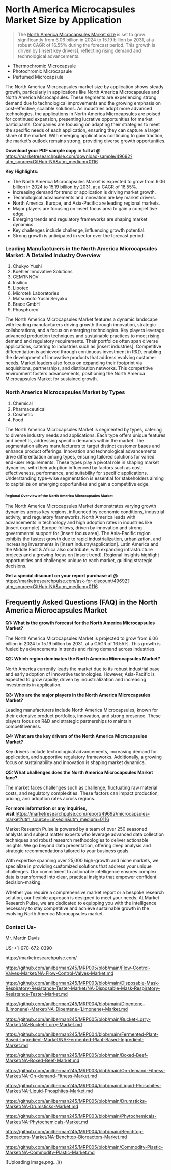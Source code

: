 <h1>North America Microcapsules Market&nbsp;Size by Application</h1><blockquote><p>The <a href="https://marketresearchpulse.com/download-sample/49692?utm_source=GitHub-NA&amp;utm_medium=0116">North America Microcapsules Market size</a> is set to grow significantly from 6.06 billion in 2024 to 15.19 billion by 2031, at a robust CAGR of 16.55% during the forecast period. This growth is driven by [insert key drivers], reflecting rising demand and technological advancements.</p></blockquote><ul><li>Thermochromic Microcapsule<li> Photochromic Microcapsule<li> Perfumed Microcapsule</li></ul><p>The North America Microcapsules market size by application shows steady growth, particularly in applications like North America Microcapsules and North America Microcapsules. These segments are experiencing strong demand due to technological improvements and the growing emphasis on cost-effective, scalable solutions. As industries adopt more advanced technologies, the applications in North America Microcapsules are poised for continued expansion, presenting lucrative opportunities for market participants. Companies are focusing on adapting their strategies to meet the specific needs of each application, ensuring they can capture a larger share of the market. With emerging applications continuing to gain traction, the market’s outlook remains strong, providing diverse growth opportunities.</p><p><strong>Download your PDF sample copy in full at @ </strong><a href="https://marketresearchpulse.com/download-sample/49692?utm_source=GitHub-NA&amp;utm_medium=0116">https://marketresearchpulse.com/download-sample/49692?utm_source=GitHub-NA&amp;utm_medium=0116</a></p><p><strong>Key Highlights: </strong></p><ul><li>The North America Microcapsules Market is expected to grow from 6.06 billion in 2024 to 15.19 billion by 2031, at a CAGR of 16.55%.</li><li>Increasing demand for trend or application is driving market growth.</li><li>Technological advancements and innovation are key market drivers.</li><li>North America, Europe, and Asia-Pacific are leading regional markets.</li><li>Major players are focusing on insert focus area to gain a competitive edge.</li><li>Emerging trends and regulatory frameworks are shaping market dynamics.</li><li>Key challenges include challenge, influencing growth potential.</li><li>Strong growth is anticipated in sector over the forecast period.</li></ul><h3>Leading Manufacturers in the North America Microcapsules Market: A Detailed Industry Overview</h3><ol><li>Chukyo Yushi</li><li>Koehler Innovative Solutions</li><li>GEM'INNOV</li><li>Insilico</li><li>Lipotec</li><li>Microtek Laboratories</li><li>Matsumoto Yushi Seiyaku</li><li>Brace GmbH</li><li>Phosphorex</li></ol><div class="flex max-w-full flex-col flex-grow"><div class="min-h-8 text-message flex w-full flex-col items-end gap-2 whitespace-normal break-words [.text-message+&amp;]:mt-5" dir="auto" data-message-author-role="assistant" data-message-id="fd8432e4-4910-450d-b182-61b7bfb0a01f" data-message-model-slug="gpt-4o"><div class="flex w-full flex-col gap-1 empty:hidden first:pt-[3px]"><div class="markdown prose w-full break-words dark:prose-invert light"><p>The North America Microcapsules Market features a dynamic landscape with leading manufacturers driving growth through innovation, strategic collaborations, and a focus on emerging technologies. Key players leverage advanced production techniques and sustainable practices to meet rising demand and regulatory requirements. Their portfolios often span diverse applications, catering to industries such as [insert industries]. Competitive differentiation is achieved through continuous investment in R&amp;D, enabling the development of innovative products that address evolving customer needs. Market leaders also focus on expanding their footprint via acquisitions, partnerships, and distribution networks. This competitive environment fosters advancements, positioning the North America Microcapsules Market for sustained growth.</p></div></div></div></div><h3>North America Microcapsules Market by Types</h3><ol><li>Chemical<li> Pharmaceutical<li> Cosmetic<li> Food</li></ol><div class="flex max-w-full flex-col flex-grow"><div class="min-h-8 text-message flex w-full flex-col items-end gap-2 whitespace-normal break-words [.text-message+&amp;]:mt-5" dir="auto" data-message-author-role="assistant" data-message-id="084470be-0bb7-4664-bddf-5156b4f41249" data-message-model-slug="gpt-4o-mini"><div class="flex w-full flex-col gap-1 empty:hidden first:pt-[3px]"><div class="markdown prose w-full break-words dark:prose-invert light"><p>The North America Microcapsules Market is segmented by types, catering to diverse industry needs and applications. Each type offers unique features and benefits, addressing specific demands within the market. The segmentation allows manufacturers to target distinct customer bases and enhance product offerings. Innovation and technological advancements drive differentiation among types, ensuring tailored solutions for varied end-user requirements. These types play a pivotal role in shaping market dynamics, with their adoption influenced by factors such as cost-effectiveness, performance, and suitability for specific applications. Understanding type-wise segmentation is essential for stakeholders aiming to capitalize on emerging opportunities and gain a competitive edge.</p></div></div></div></div><h3><span style="font-size: 11px;">Regional Overview of the North America Microcapsules Market</span></h3><div class="flex max-w-full flex-col flex-grow"><div class="min-h-8 text-message flex w-full flex-col items-end gap-2 whitespace-normal break-words [.text-message+&amp;]:mt-5" dir="auto" data-message-author-role="assistant" data-message-id="e9038762-ce64-4e30-91c9-9bd413514231" data-message-model-slug="gpt-4o-mini"><div class="flex w-full flex-col gap-1 empty:hidden first:pt-[3px]"><div class="markdown prose w-full break-words dark:prose-invert light"><p>The North America Microcapsules Market demonstrates varying growth dynamics across key regions, influenced by economic conditions, industrial activity, and regulatory frameworks. North America leads with advancements in technology and high adoption rates in industries like [insert example]. Europe follows, driven by innovation and strong governmental support for [insert focus area]. The Asia-Pacific region exhibits the fastest growth due to rapid industrialization, urbanization, and increasing investments in [insert industry/application]. Latin America and the Middle East &amp; Africa also contribute, with expanding infrastructure projects and a growing focus on [insert trend]. Regional insights highlight opportunities and challenges unique to each market, guiding strategic decisions.</p></div></div></div></div><p><strong>Get a special discount on your report purchase at @ </strong><a href="https://marketresearchpulse.com/ask-for-discount/49692?utm_source=GitHub-NA&amp;utm_medium=0116">https://marketresearchpulse.com/ask-for-discount/49692?utm_source=GitHub-NA&amp;utm_medium=0116</a></p><h2>Frequently Asked Questions (FAQ) in the North America Microcapsules Market</h2><p><strong>Q1: What is the growth forecast for the North America Microcapsules Market?</strong></p><p>The North America Microcapsules Market is projected to grow from 6.06 billion in 2024 to 15.19 billion by 2031, at a CAGR of 16.55%. This growth is fueled by advancements in trends and rising demand across industries.</p><p><strong>Q2: Which region dominates the North America Microcapsules Market?</strong></p><p>North America currently leads the market due to its robust industrial base and early adoption of innovative technologies. However, Asia-Pacific is expected to grow rapidly, driven by industrialization and increasing investments in application.</p><p><strong>Q3: Who are the major players in the North America Microcapsules Market?</strong></p><p>Leading manufacturers include North America Microcapsules, known for their extensive product portfolios, innovation, and strong presence. These players focus on R&amp;D and strategic partnerships to maintain competitiveness.</p><p><strong>Q4: What are the key drivers of the North America Microcapsules Market?</strong></p><p>Key drivers include technological advancements, increasing demand for application, and supportive regulatory frameworks. Additionally, a growing focus on sustainability and innovation is shaping market dynamics.</p><p><strong>Q5: What challenges does the North America Microcapsules Market face?</strong></p><p>The market faces challenges such as challenge, fluctuating raw material costs, and regulatory complexities. These factors can impact production, pricing, and adoption rates across regions.</p><p><strong>For more information or any inquiries, visit&nbsp;</strong><a href="https://marketresearchpulse.com/report/49692/microcapsules-market?utm_source=Linkedin&utm_medium=0116">https://marketresearchpulse.com/report/49692/microcapsules-market?utm_source=Linkedin&utm_medium=0116</a></p><p>Market Research Pulse is powered by a team of over 250 seasoned analysts and subject matter experts who leverage advanced data collection techniques and robust research methodologies to deliver actionable insights. We go beyond data presentation, offering deep analysis and strategic recommendations tailored to your business goals.</p><p>With expertise spanning over 25,000 high-growth and niche markets, we specialize in providing customized solutions that address your unique challenges. Our commitment to actionable intelligence ensures complex data is transformed into clear, practical insights that empower confident decision-making.</p><p>Whether you require a comprehensive market report or a bespoke research solution, our flexible approach is designed to meet your needs. At Market Research Pulse, we are dedicated to equipping you with the intelligence necessary to stay competitive and achieve sustainable growth in the evolving North America Microcapsules market.</p><h3><strong>Contact Us-</strong></h3><p>Mr. Martin Davis</p><p>US: +1-970-672-0390</p><p>https://marketresearchpulse.com/</p><p><a href="https://github.com/anilberman245/MRP005/blob/main/Flow-Control-Valves-Market/NA-Flow-Control-Valves-Market.md">https://github.com/anilberman245/MRP005/blob/main/Flow-Control-Valves-Market/NA-Flow-Control-Valves-Market.md</a></p><p><a href="https://github.com/anilberman245/MRP003/blob/main/Disposable-Mask-Respiratory-Resistance-Tester-Market/NA-Disposable-Mask-Respiratory-Resistance-Tester-Market.md">https://github.com/anilberman245/MRP003/blob/main/Disposable-Mask-Respiratory-Resistance-Tester-Market/NA-Disposable-Mask-Respiratory-Resistance-Tester-Market.md</a></p><p><a href="https://github.com/anilberman245/MRP004/blob/main/Dipentene-(Limonene)-Market/NA-Dipentene-(Limonene)-Market.md">https://github.com/anilberman245/MRP004/blob/main/Dipentene-(Limonene)-Market/NA-Dipentene-(Limonene)-Market.md</a></p><p><a href="https://github.com/anilberman245/MRP005/blob/main/Bucket-Lorry-Market/NA-Bucket-Lorry-Market.md">https://github.com/anilberman245/MRP005/blob/main/Bucket-Lorry-Market/NA-Bucket-Lorry-Market.md</a></p><p><a href="https://github.com/anilberman245/MRP004/blob/main/Fermented-Plant-Based-Ingredient-Market/NA-Fermented-Plant-Based-Ingredient-Market.md">https://github.com/anilberman245/MRP004/blob/main/Fermented-Plant-Based-Ingredient-Market/NA-Fermented-Plant-Based-Ingredient-Market.md</a></p><p><a href="https://github.com/anilberman245/MRP005/blob/main/Boxed-Beef-Market/NA-Boxed-Beef-Market.md">https://github.com/anilberman245/MRP005/blob/main/Boxed-Beef-Market/NA-Boxed-Beef-Market.md</a></p><p><a href="https://github.com/anilberman245/MRP003/blob/main/On-demand-Fitness-Market/NA-On-demand-Fitness-Market.md">https://github.com/anilberman245/MRP003/blob/main/On-demand-Fitness-Market/NA-On-demand-Fitness-Market.md</a></p><p><a href="https://github.com/anilberman245/MRP004/blob/main/Liquid-Phosphites-Market/NA-Liquid-Phosphites-Market.md">https://github.com/anilberman245/MRP004/blob/main/Liquid-Phosphites-Market/NA-Liquid-Phosphites-Market.md</a></p><p><a href="https://github.com/anilberman245/MRP005/blob/main/Drumsticks-Market/NA-Drumsticks-Market.md">https://github.com/anilberman245/MRP005/blob/main/Drumsticks-Market/NA-Drumsticks-Market.md</a></p><p><a href="https://github.com/anilberman245/MRP003/blob/main/Phytochemicals-Market/NA-Phytochemicals-Market.md">https://github.com/anilberman245/MRP003/blob/main/Phytochemicals-Market/NA-Phytochemicals-Market.md</a></p><p><a href="https://github.com/anilberman245/MRP004/blob/main/Benchtop-Bioreactors-Market/NA-Benchtop-Bioreactors-Market.md">https://github.com/anilberman245/MRP004/blob/main/Benchtop-Bioreactors-Market/NA-Benchtop-Bioreactors-Market.md</a></p><p><a href="https://github.com/anilberman245/MRP005/blob/main/Commodity-Plastic-Market/NA-Commodity-Plastic-Market.md">https://github.com/anilberman245/MRP005/blob/main/Commodity-Plastic-Market/NA-Commodity-Plastic-Market.md</a></p>
![Uploading image.png…]()
